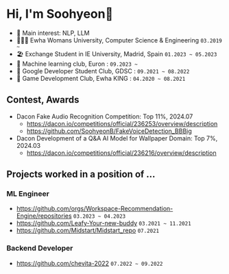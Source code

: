 # Hi, I'm Soohyeon👋

- 🌱 Main interest: NLP, LLM
- 🧑🏻‍💻 Ewha Womans University, Computer Science & Engineering `03.2019 ~`
- 🏖  Exchange Student in IE University, Madrid, Spain `01.2023 ~ 05.2023`
- 🦥 Machine learning club, Euron : `09.2023 ~ `
- 🦥 Google Developer Student Club, GDSC : `09.2021 ~ 08.2022`
- 👾 Game Development Club, Ewha KING :  `04.2020 ~ 08.2021`

## Contest, Awards
- Dacon Fake Audio Recognition Competition: Top 11%, 2024.07
  - https://dacon.io/competitions/official/236253/overview/description
  - https://github.com/SoohyeonB/FakeVoiceDetection_BBBig
- Dacon Development of a Q&A AI Model for Wallpaper Domain: Top 7%, 2024.03
  - https://dacon.io/competitions/official/236216/overview/description

## Projects worked in a position of ...
### ML Engineer
- https://github.com/orgs/Workspace-Recommendation-Engine/repositories `03.2023 ~ 04.2023`
- https://github.com/Leafy-Your-new-buddy `03.2021 ~ 11.2021`
- https://github.com/Midstart/Midstart_repo `07.2021`
  
### Backend Developer
- https://github.com/chevita-2022 `07.2022 ~ 09.2022`



<!--[![Solved.ac Profile](http://mazassumnida.wtf/api/v2/generate_badge?boj=colinee2cm)](https://solved.ac/colinee2cm/)





<!--
**SoohyeonB/SoohyeonB** is a ✨ _special_ ✨ repository because its `README.md` (this file) appears on your GitHub profile.

Here are some ideas to get you started:

- 🔭 I’m currently working on ...
- 🌱 I’m currently learning ...
- 👯 I’m looking to collaborate on ...
- 🤔 I’m looking for help with ...
- 💬 Ask me about ...
- 📫 How to reach me: ...
- 😄 Pronouns: ...
- ⚡ Fun fact: ...
-->
